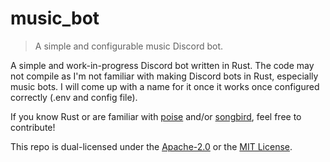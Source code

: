 # music_bot

> A simple and configurable music Discord bot.

A simple and work-in-progress Discord bot written in Rust. The code may not compile as I'm not familiar with making Discord bots in Rust, especially music bots. I will come up with a name for it once it works once configured correctly (.env and config file).

If you know Rust or are familiar with [poise](https://crates.io/crates/poise) and/or [songbird](https://crates.io/crates/songbird), feel free to contribute!

This repo is dual-licensed under the [Apache-2.0](LICENSE_APACHE) or the [MIT License](LICENSE_MIT).
